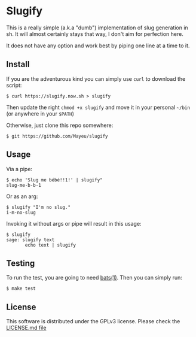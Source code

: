 # Slugify

This is a really simple (a.k.a "dumb") implementation of slug generation in
sh. It will almost certainly stays that way, I don't aim for perfection here.

It does not have any option and work best by piping one line at a time to it.

## Install

If you are the adventurous kind you can simply use `curl` to download the script:
```
$ curl https://slugify.now.sh > slugify
```
Then update the right `chmod +x slugify` and move it in your personal `~/bin`
(or anywhere in your `$PATH`)

Otherwise, just clone this repo somewhere:
```
$ git https://github.com/Mayeu/slugify
```

## Usage

Via a pipe:
```
$ echo 'Slug me bébé!!1!' | slugify"
slug-me-b-b-1
```

Or as an arg:
```
$ slugify "I'm no slug."
i-m-no-slug
```

Invoking it without args or pipe will result in this usage:
```
$ slugify
sage: slugify text
       echo text | slugify
```

## Testing

To run the test, you are going to need [bats(1)](https://github.com/sstephenson/bats). Then you can simply run:
```
$ make test
```

## License

This software is distributed under the GPLv3 license. Please check the [LICENSE.md file](LICENSE.md)
